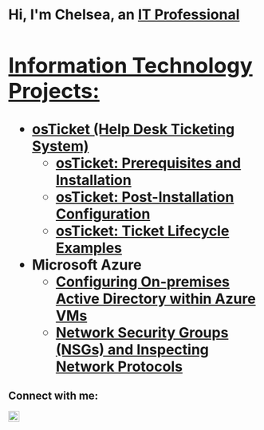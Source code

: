 <h1>Hi, I'm Chelsea, an <a href="https://linkedin.com/in/chelsea-jones-IT">IT Professional

<h2> Information Technology Projects:</h2>

- <b>osTicket (Help Desk Ticketing System)</b>
  - [osTicket: Prerequisites and Installation](https://github.com/Jones-Chelsea/osticket-prereqs)
  - [osTicket: Post-Installation Configuration](https://github.com/Jones-Chelsea/post-install-config)
  - [osTicket: Ticket Lifecycle Examples](https://github.com/Jones-Chelsea/ticket-lifecycle)
- <b>Microsoft Azure</b>
  - [Configuring On-premises Active Directory within Azure VMs](https://github.com/Jones-Chelsea/configure-ad)
  - [Network Security Groups (NSGs) and Inspecting Network Protocols](https://github.com/Jones-Chelsea/azure-network-protocols)

<h2>Connect with me:</h2>

[<img align="left" alt="Josh | LinkedIn" width="22px" src="https://cdn.jsdelivr.net/npm/simple-icons@v3/icons/linkedin.svg" />][linkedin]


[linkedin]: https://linkedin.com/in/chelsea-jones-IT
